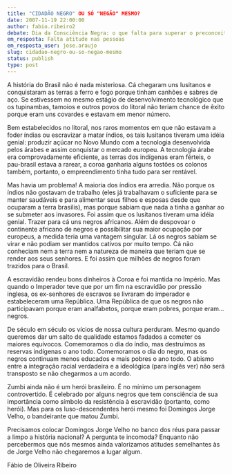 ```yaml
---
title: "CIDADÃO NEGRO" OU SÓ "NEGÃO" MESMO?
date: 2007-11-19 22:00:00
author: fabio.ribeiro2
debate: Dia da Consciência Negra: o que falta para superar o preconceito?
em_resposta: Falta atitude nas pessoas
em_resposta_user: jose.araujo
slug: cidadao-negro-ou-so-negao-mesmo
status: publish 
type: post
---
```


  

  

A história do Brasil não é nada misteriosa. Cá chegaram uns lusitanos e conquistaram as terras a ferro e fogo porque tinham canhões e sabres de aço. Se estivessem no mesmo estágio de desenvolvimento tecnológico que os tupinambas, tamoios e outros povos do litoral não teriam chance de êxito porque eram uns covardes e estavam em menor número.  

  

Bem estabelecidos no litoral, nos raros momentos em que não estavam a foder índias ou escravizar a matar índios, os tais lusitanos tiveram uma idéia genial: produzir açúcar no Novo Mundo com a tecnologia desenvolvida pelos árabes e assim conquistar o mercado europeu. A tecnologia árabe era comprovadamente eficiente, as terras dos indígenas eram férteis, o pau-brasil estava a rarear, a coroa ganharia alguns tostões os colonos também, portanto, o empreendimento tinha tudo para ser rentável.   

  

Mas havia um problema! A maioria dos índios era arredia. Não porque os índios não gostavam de trabalho (eles já trabalhavam o suficiente para se manter saudáveis e para alimentar seus filhos e esposas desde que ocuparam a terra brasilis), mas porque sabiam que nada a tinha a ganhar ao se submeter aos invasores. Foi assim que os lusitanos tiveram uma idéia genial. Trazer para cá uns negros africanos. Além de despovoar o continente africano de negros e possibilitar sua maior ocupação por europeus, a medida teria uma vantagem singular. Lá os negros sabiam se virar e não podiam ser mantidos cativos por muito tempo. Cá não conheciam nem a terra nem a natureza de maneira que teriam que se render aos seus senhores. E foi assim que milhões de negros foram trazidos para o Brasil.  

  

A escravidão rendeu bons dinheiros à Coroa e foi mantida no Império. Mas quando o Imperador teve que por um fim na escravidão por pressão inglesa, os ex-senhores de escravos se livraram do imperador e estabeleceram uma República. Uma República de que os negros não participavam porque eram analfabetos, porque eram pobres, porque eram... negros.  

  

De século em século os vícios de nossa cultura perduram. Mesmo quando queremos dar um salto de qualidade estamos fadados a cometer os maiores equívocos. Comemoramos o dia do índio, mas destruímos as reservas indígenas o ano todo. Comemoramos o dia do negro, mas os negros continuam menos educados e mais pobres o ano todo. O abismo entre a integração racial verdadeira e a ideológica (para inglês ver) não será transposto se não chegarmos a um acordo.  

  

Zumbi ainda não é um herói brasileiro. É no mínimo um personagem controvertido. É celebrado por alguns negros que tem consciência de sua importância como símbolo da resistência à escravidão (portanto, como herói). Mas para os luso-descendentes herói mesmo foi Domingos Jorge Velho, o bandeirante que matou Zumbi.  

  

Precisamos colocar Domingos Jorge Velho no banco dos réus para passar a limpo a história nacional? A pergunta te incomoda? Enquanto não percebermos que nós mesmos ainda valorizamos atitudes semelhantes às de Jorge Velho não chegaremos a lugar algum.  

  

Fábio de Oliveira Ribeiro

